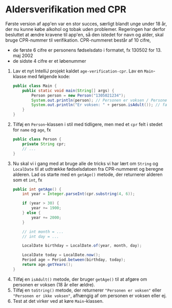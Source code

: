 # Aldersverifikation med CPR

Første version af app'en var en stor succes, særligt blandt unge under 18 år, der nu kunne købe alkohol og tobak uden problemer. Regeringen har derfor besluttet at ændre kravene til app'en, så den istedet for navn og alder, skal bruge CPR-nummer til verifikation. CPR-nummeret består af 10 cifre,
- de første 6 cifre er personens fødselsdato i formatet, fx 130502 for 13. maj 2002
- de sidste 4 cifre er et løbenummer
1. Lav et nyt IntelliJ projekt kaldet `age-verification-cpr`. Lav en `Main`-klasse med følgende kode:
   ```java
   public class Main {
       public static void main(String[] args) {
           Person person = new Person("1305021234");
           System.out.println(person); // Personen er voksen / Personen er ikke voksen
           System.out.println("Er voksen: " + person.isAdult()); // false
       }
   }
   ```
2. Tilføj en `Person`-klassen i stil med tidligere, men med et `cpr` felt i stedet for `name` og `age`, fx
   ```java
   public class Person {
       private String cpr;
       // ...
   }
   ```
3. Nu skal vi i gang med at bruge alle de tricks vi har lært om `String` og `LocalDate` til at udtrække fødselsdatoen fra CPR-nummeret og beregne alderen. Lad os starte med en `getAge()` metode, der returnerer alderen som et `int`, fx
   ```java
   public int getAge() {
       int year = Integer.parseInt(cpr.substring(4, 6));

       if (year > 30) {
           year += 1900;
       } else {
           year += 2000;
       }

       // int month = ...
       // int day = ...

       LocalDate birthday = LocalDate.of(year, month, day);

       LocalDate today = LocalDate.now();
       Period age = Period.between(birthday, today);
       return age.getYears();
   }
   ```
4. Tilføj en `isAdult()` metode, der bruger `getAge()` til at afgøre om personen er voksen (18 år eller ældre).
5. Tilføj en `toString()` metode, der returnerer `"Personen er voksen"` eller `"Personen er ikke voksen"`, afhængig af om personen er voksen eller ej.
6. Test at det virker ved at køre `Main`-klassen.